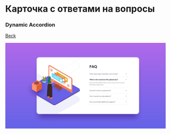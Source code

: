 # Карточка с ответами на вопросы
### Dynamic Accordion


[Beck](https://vk.com/beckyuldashev)

![Демо картинка](preview.jpg)
